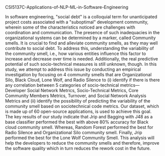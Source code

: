 CSI5137C-Applications-of-NLP-ML-in-Software-Engineering

In software engineering, "social debt" is a colloquial term for unanticipated project costs associated with a "suboptimal" development community, wherein some of the characteristics noticed are challenges with coordination and communication. The presence of such inadequacies in the organizational systems can be determined by a marker, called Community smells. It is crucial to find and alleviate community smells, as they may well contribute to social debt. To address this, understanding the variability of the community smell, i.e., how various entities influence this factor to increase and decrease over time is needed. Additionally, the real predictive potential of such socio-technical measures is still unknown, though. In this study, we attempt to address this issue by conducting an empirical investigation by focusing on 4 community smells that are Organizational Silo, Black Cloud, Lone Wolf, and Radio Silence to (i) identify if there is there any correlation between 5 categories of socio-technical metrics— Developer Social Network Metrics, Socio-Technical Metrics, Core Community Members Metrics, Turnover, and Social Network Analysis Metrics and (ii) identify the possibility of predicting the variability of the community smell based on sociotechnical code metrics. Our dataset, which is made up of 60 open-source applications, is used to achieve this goal. The key results of our study indicate that Jrip and Bagging with J48 as a base classifier performed the best with above 80% accuracy for Black cloud community smell. Whereas, Random Forest performed the best for Radio Silence and Organizational Silo community smell. Finally, Jrip performed the best for the Lone Wolf Community Smell. This analysis will help the developers to reduce the community smells and therefore, improve the software quality which in turn reduces the rework cost in the future.
